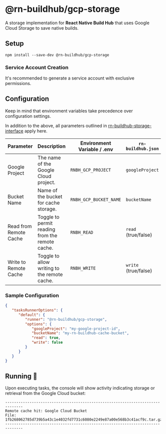 # @rn-buildhub/gcp-storage

A storage implementation for **React Native Build Hub** that uses Google Cloud Storage to save native builds.

## Setup

```
npm install --save-dev @rn-buildhub/gcp-storage
```

### Service Account Creation

It's recommended to generate a service account with exclusive permissions.

## Configuration

Keep in mind that environment variables take precedence over configuration settings.

In addition to the above, all parameters outlined in [rn-buildhub-storage-interface](https://www.npmjs.com/package/rn-buildhub-storage-interface) apply here.

| Parameter              | Description                                   | Environment Variable / .env | `rn-buildhub.json`    |
|------------------------|-----------------------------------------------|-----------------------------|-----------------------|
| Google Project         | The name of the Google Cloud project.         | `RNBH_GCP_PROJECT`          | `googleProject`       |
| Bucket Name            | Name of the bucket for cache storage.         | `RNBH_GCP_BUCKET_NAME`      | `bucketName`          |
| Read from Remote Cache | Toggle to permit reading from the remote cache.| `RNBH_READ`                 | `read` (true/false)   |
| Write to Remote Cache  | Toggle to allow writing to the remote cache.  | `RNBH_WRITE`                | `write` (true/false)  |

### Sample Configuration
```json
{
   "tasksRunnerOptions": {
      "default": {
         "runner": "@rn-buildhub/gcp-storage",
         "options": {
            "googleProject": "my-google-project-id",
            "bucketName": "my-rn-buildhub-cache-bucket",
            "read": true,
            "write": false
         }
      }
   }
}
```

## Running 🚀

Upon executing tasks, the console will show activity indicating storage or retrieval from the Google Cloud bucket:

```
------------------------------------------------------------------------------
Remote cache hit: Google Cloud Bucket
File: 1fb268062785d739b5a43c1e4032fd7731c6080e2249e87a00e568b3c41acf9c.tar.gz
------------------------------------------------------------------------------
```
